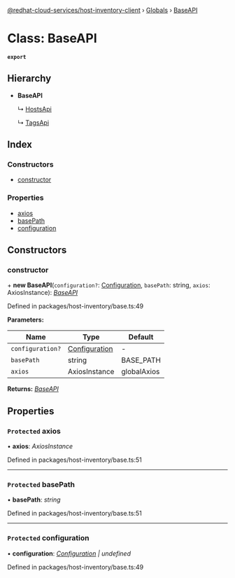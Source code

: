 [@redhat-cloud-services/host-inventory-client](../README.md) › [Globals](../globals.md) › [BaseAPI](baseapi.md)

# Class: BaseAPI

**`export`** 

## Hierarchy

* **BaseAPI**

  ↳ [HostsApi](hostsapi.md)

  ↳ [TagsApi](tagsapi.md)

## Index

### Constructors

* [constructor](baseapi.md#constructor)

### Properties

* [axios](baseapi.md#protected-axios)
* [basePath](baseapi.md#protected-basepath)
* [configuration](baseapi.md#protected-configuration)

## Constructors

###  constructor

\+ **new BaseAPI**(`configuration?`: [Configuration](configuration.md), `basePath`: string, `axios`: AxiosInstance): *[BaseAPI](baseapi.md)*

Defined in packages/host-inventory/base.ts:49

**Parameters:**

Name | Type | Default |
------ | ------ | ------ |
`configuration?` | [Configuration](configuration.md) | - |
`basePath` | string | BASE_PATH |
`axios` | AxiosInstance | globalAxios |

**Returns:** *[BaseAPI](baseapi.md)*

## Properties

### `Protected` axios

• **axios**: *AxiosInstance*

Defined in packages/host-inventory/base.ts:51

___

### `Protected` basePath

• **basePath**: *string*

Defined in packages/host-inventory/base.ts:51

___

### `Protected` configuration

• **configuration**: *[Configuration](configuration.md) | undefined*

Defined in packages/host-inventory/base.ts:49
